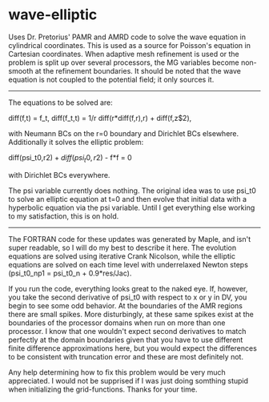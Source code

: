 # wave-elliptic
Uses Dr. Pretorius' PAMR and AMRD code to solve the wave equation in cylindrical coordinates. This is used as a source for Poisson's equation in Cartesian coordinates. When adaptive mesh refinement is used  or the problem is split up over several processors, the MG variables become non-smooth at the refinement boundaries. It should be noted that the wave equation is not coupled to the potential field; it only sources it.


****

The equations to be solved are:

diff(f,t)   = f_t,
diff(f_t,t) = 1/r diff(r*diff(f,r),r) + diff(f,z$2),

with Neumann BCs on the r=0 boundary and Dirichlet BCs elsewhere. Additionally it solves the elliptic problem:

diff(psi_t0,r$2) + diff(psi_t0,r$2) - f*f = 0

with Dirichlet BCs everywhere.

The psi variable currently does nothing. The original idea was to use psi_t0 to solve an elliptic equation at t=0 and then evolve that initial data with a hyperbolic equation via the psi variable. Until I get everything else working to my satisfaction, this is on hold.

****

The FORTRAN code for these updates was generated by Maple, and isn't super readable, so I will do my best to describe it here. The evolution equations are solved using iterative Crank Nicolson, while the elliptic equations are  solved on each time level with underrelaxed Newton steps (psi_t0_np1 = psi_t0_n + 0.9*res/Jac). 

If you run the code, everything looks great to the naked eye. If, however, you take the second derivative of psi_t0 with respect to x or y in DV, you begin to see some odd behavior. At the boundaries of the AMR regions there are small spikes. More disturbingly, at these same spikes exist at the boundaries of the processor domains when run on more than one processor. I know that one wouldn't expect second derivatives to match perfectly at the domain boundaries given that you have to use different finite difference approximations here, but you would expect the differences to be consistent with truncation error and these are most definitely not.

Any help determining how to fix this problem would be very much appreciated. I would not be supprised if I was just doing somthing stupid when initializing the grid-functions. Thanks for your time.
